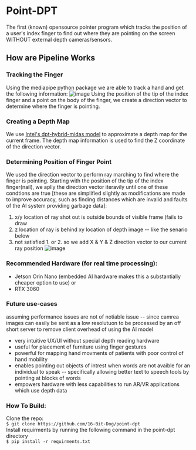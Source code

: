  # Point-DPT
The first (known) opensource pointer program which tracks the position of a user's index finger to find out where they are pointing on the screen WITHOUT external depth cameras/sensors.

## How are Pipeline Works
### Tracking the Finger
Using the mediapipe python package we are able to track a hand and get the following information:
![image](https://user-images.githubusercontent.com/72413722/236637614-cba2e540-579e-45f0-a3cf-101ff3a53bf0.png)
Using the position of the tip of the index finger and a point on the body of the finger, we create a direction vector to determine where the finger is pointing.
### Creating a Depth Map
We use [Intel's dpt-hybrid-midas model](https://huggingface.co/Intel/dpt-hybrid-midas) to approximate a depth map for the current frame. The depth map information is used to find the Z coordinate of the direction vector.
### Determining Position of Finger Point
We used the direction vector to perform ray marching to find where the finger is pointing. Starting with the position of the tip of the index finger(nail), we aplly the direction vector iteravily until one of these condtions are true [these are simplified slightly as modifications are made to improve accuracy, such as finding distances which are invalid and faults of the AI system providing garbage data]:
1. x/y location of ray shot out is outside bounds of visible frame (fails to draw
2. z location of ray is behind xy location of depth image -- like the senario below 
3. not satisfied 1. or 2. so we add X & Y & Z direction vector to our current ray position
![image](https://user-images.githubusercontent.com/67922228/236638892-2f4be85d-e4e6-4f4f-ab78-f00ebf738d94.png)

### Recommended Hardware (for real time processing): 
- Jetson Orin Nano (embedded AI hardware makes this a substantially cheaper option to use) 
or 
- RTX 3060 

### Future use-cases 
assuming performance issues are not of notiable issue -- since camrea images can easily be sent as a low resolutuon to be processed by an off short server to remove client overhead of using the AI model 
- very intuitive UX/UI without special depth reading hardware
- useful for placement of furniture using finger gestures
- powerful for mapping hand movments of patients with poor control of hand mobility
- enables pointing out objects of intrest when words are not avaible for an individual to speak -- specifically allowing better text to speech tools by pointing at blocks of words
- empowers hardware with less capabilities to run AR/VR applications which use depth data

### How To Build:
Clone the repo:<br />
```$ git clone https://github.com/16-Bit-Dog/point-dpt```<br />
Install requirments by running the following command in the point-dpt directory<br />
```$ pip install -r requirments.txt```

